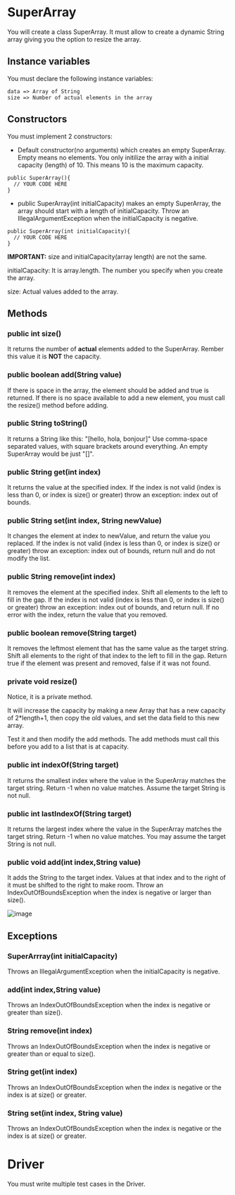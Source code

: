 # SuperArray

You will create a class SuperArray. It must allow to create a dynamic String array giving you the option to resize the array.

## Instance variables

You must declare the following instance variables:

```
data => Array of String
size => Number of actual elements in the array
```

## Constructors

You must implement 2 constructors:

- Default constructor(no arguments) which creates an empty SuperArray. Empty means no elements. You only initilize the array with a initial capacity (length) of 10. This means 10 is the maximum capacity. 

```
public SuperArray(){  
  // YOUR CODE HERE
}
```

- public SuperArray(int initialCapacity) makes an empty SuperArray, the array should start with a length of initialCapacity. Throw an IllegalArgumentException when the initialCapacity is negative. 

```
public SuperArray(int initialCapacity){  
  // YOUR CODE HERE
}
```


**IMPORTANT:** size and initialCapacity(array length) are not the same.

initialCapacity: It is array.length. The number you specify when you create the array.

size: Actual values added to the array.


## Methods

### public int size()

It returns the number of **actual** elements added to the SuperArray. Rember this value it is **NOT** the capacity. 

### public boolean add(String value)

If there is space in the array, the element should be added and true is returned.
If there is no space available to add a new element, you must call the resize() method before adding.

### public String toString()
  
It returns a String like this: "[hello, hola, bonjour]"
Use comma-space separated values, with square brackets around everything. An empty SuperArray would be just "[]".

### public String get(int index)
  
It returns the value at the specified index. If the index is not valid (index is less than 0, or index is size() or greater) throw an exception: index out of bounds.

### public String set(int index, String newValue)
  
It changes the element at index to newValue, and return the value you replaced. If the index is not valid (index is less than 0, or index is size() or greater) throw an exception: index out of bounds, return null and do not modify the list. 

### public String remove(int index)

It removes the element at the specified index. Shift all elements to the left to fill in the gap. If the index is not valid (index is less than 0, or index is size() or greater) throw an exception: index out of bounds, and return null. If no error with the index, return the value that you removed. 
 
### public boolean remove(String target)

It removes the leftmost element that has the same value as the target string. Shift all elements to the right of that index to the left to fill in the gap. Return true if the element was present and removed, false if it was not found. 

### private void resize()

Notice, it is a private method.

It will increase the capacity by making a new Array that has a new capacity of 2*length+1, then copy the old values, and set the data field to this new array.

Test it and then modify the add methods. The add methods must call this before you add to a list that is at capacity.

### public int indexOf(String target)

It returns the smallest index where the value in the SuperArray matches the target string. Return -1 when no value matches. Assume the target String is not null. 

### public int lastIndexOf(String target)

It returns the largest index where the value in the SuperArray matches the target string. Return -1 when no value matches. You may assume the target String is not null.

### public void add(int index,String value)

It adds the String to the target index. Values at that index and to the right of it must be shifted to the right to make room. Throw an IndexOutOfBoundsException when the index is negative or larger than size().

![image](https://github.com/novillo-cs/lab_03_SuperArray/assets/123229891/aa83583b-f16a-4555-8ee5-ec58ebbb8274)

## Exceptions

### SuperArrray(int initialCapacity)

Throws an IllegalArgumentException when the initialCapacity is negative.

### add(int index,String value)

Throws an IndexOutOfBoundsException when the index is negative or greater than size().

### String remove(int index)

Throws an IndexOutOfBoundsException when the index is negative or greater than or equal to size().

### String get(int index)

Throws an IndexOutOfBoundsException when the index is negative or the index is at size() or greater.

### String set(int index, String value)

Throws an IndexOutOfBoundsException when the index is negative or the index is at size() or greater.

# Driver

You must write multiple test cases in the Driver.
